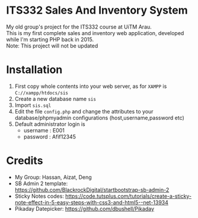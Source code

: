 # ITS332 Sales And Inventory System 
My old group's project for the ITS332 course at UiTM Arau. <br>
This is my first complete sales and inventory web application, developed while I'm starting PHP back in 2015. <br>
Note: This project will not be updated

# Installation
1. First copy whole contents into your web server, as for ```XAMPP``` is ```C://xampp/htdocs/sis```
2. Create a new database name ```sis```
3. Import ```sis.sql```
4. Edit the file ```config.php``` and change the attributes to your database/phpmyadmin configurations (host,username,password etc)
5. Default administrator login is
   - username : E001
   - password : Afif12345

# Credits
- My Group: Hassan, Aizat, Deng
- SB Admin 2 template: https://github.com/BlackrockDigital/startbootstrap-sb-admin-2
- Sticky Notes codes: https://code.tutsplus.com/tutorials/create-a-sticky-note-effect-in-5-easy-steps-with-css3-and-html5--net-13934
- Pikaday Datepicker: https://github.com/dbushell/Pikaday
